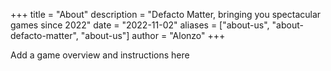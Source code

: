 +++
title = "About"
description = "Defacto Matter, bringing you spectacular games since 2022"
date = "2022-11-02"
aliases = ["about-us", "about-defacto-matter", "about-us"]
author = "Alonzo"
+++

Add a game overview and instructions here
